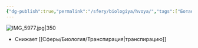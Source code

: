 ```yaml
---
{"dg-publish":true,"permalink":"/sfery/biologiya/hvoya/","tags":["Ботаника"]}
---
```


![IMG_5977.jpg|350](/img/user/%D0%90%D1%80%D1%85%D0%B8%D0%B2/%D0%9A%D1%8D%D1%88/IMG_5977.jpg)
- Снижает [[Сферы/Биология/Транспирация\|транспирацию]]